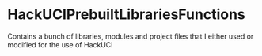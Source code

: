 # HackUCIPrebuiltLibrariesFunctions
Contains a bunch of libraries, modules and project files that I either used or modified for the use of HackUCI

